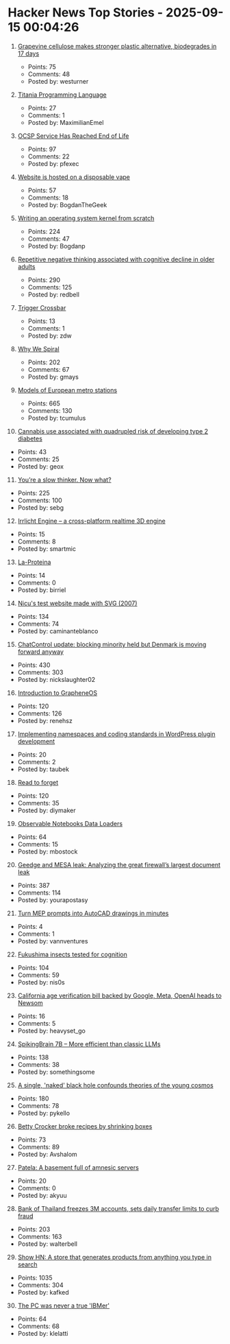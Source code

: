 # Hacker News Top Stories - 2025-09-15 00:04:26

1. [Grapevine cellulose makes stronger plastic alternative, biodegrades in 17 days](https://www.sdstate.edu/news/2025/08/can-grapevines-help-slow-plastic-waste-problem)
   - Points: 75
   - Comments: 48
   - Posted by: westurner

2. [Titania Programming Language](https://github.com/gingerBill/titania)
   - Points: 27
   - Comments: 1
   - Posted by: MaximilianEmel

3. [OCSP Service Has Reached End of Life](https://letsencrypt.org/2025/08/06/ocsp-service-has-reached-end-of-life)
   - Points: 97
   - Comments: 22
   - Posted by: pfexec

4. [Website is hosted on a disposable vape](http://ewaste.fka.wtf/)
   - Points: 57
   - Comments: 18
   - Posted by: BogdanTheGeek

5. [Writing an operating system kernel from scratch](https://popovicu.com/posts/writing-an-operating-system-kernel-from-scratch/)
   - Points: 224
   - Comments: 47
   - Posted by: Bogdanp

6. [Repetitive negative thinking associated with cognitive decline in older adults](https://bmcpsychiatry.biomedcentral.com/articles/10.1186/s12888-025-06815-2)
   - Points: 290
   - Comments: 125
   - Posted by: redbell

7. [Trigger Crossbar](https://serd.es/2025/09/14/Trigger-crossbar.html)
   - Points: 13
   - Comments: 1
   - Posted by: zdw

8. [Why We Spiral](https://behavioralscientist.org/why-we-spiral/)
   - Points: 202
   - Comments: 67
   - Posted by: gmays

9. [Models of European metro stations](http://stations.albertguillaumes.cat/)
   - Points: 665
   - Comments: 130
   - Posted by: tcumulus

10. [Cannabis use associated with quadrupled risk of developing type 2 diabetes](https://medicalxpress.com/news/2025-09-cannabis-quadrupled-diabetes-million-adults.html)
   - Points: 43
   - Comments: 25
   - Posted by: geox

11. [You’re a slow thinker. Now what?](https://chillphysicsenjoyer.substack.com/p/youre-a-slow-thinker-now-what)
   - Points: 225
   - Comments: 100
   - Posted by: sebg

12. [Irrlicht Engine – a cross-platform realtime 3D engine](https://irrlicht.sourceforge.io/?page_id=45)
   - Points: 15
   - Comments: 8
   - Posted by: smartmic

13. [La-Proteina](https://github.com/NVIDIA-Digital-Bio/la-proteina)
   - Points: 14
   - Comments: 0
   - Posted by: birriel

14. [Nicu's test website made with SVG (2007)](https://svg.nicubunu.ro/)
   - Points: 134
   - Comments: 74
   - Posted by: caminanteblanco

15. [ChatControl update: blocking minority held but Denmark is moving forward anyway](https://disobey.net/@yawnbox/115203365485529363)
   - Points: 430
   - Comments: 303
   - Posted by: nickslaughter02

16. [Introduction to GrapheneOS](https://dataswamp.org/~solene/2025-01-12-intro-to-grapheneos.html)
   - Points: 120
   - Comments: 126
   - Posted by: renehsz

17. [Implementing namespaces and coding standards in WordPress plugin development](https://developer.wordpress.org/news/2025/09/implementing-namespaces-and-coding-standards-in-wordpress-plugin-development/)
   - Points: 20
   - Comments: 2
   - Posted by: taubek

18. [Read to forget](https://mo42.bearblog.dev/read-to-forget/)
   - Points: 120
   - Comments: 35
   - Posted by: diymaker

19. [Observable Notebooks Data Loaders](https://observablehq.com/notebook-kit/data-loaders)
   - Points: 64
   - Comments: 15
   - Posted by: mbostock

20. [Geedge and MESA leak: Analyzing the great firewall’s largest document leak](https://gfw.report/blog/geedge_and_mesa_leak/en/)
   - Points: 387
   - Comments: 114
   - Posted by: yourapostasy

21. [Turn MEP prompts into AutoCAD drawings in minutes](https://www.automep.app/)
   - Points: 4
   - Comments: 1
   - Posted by: vannventures

22. [Fukushima insects tested for cognition](https://news.cnrs.fr/articles/fukushima-insects-tested-for-cognition)
   - Points: 104
   - Comments: 59
   - Posted by: nis0s

23. [California age verification bill backed by Google, Meta, OpenAI heads to Newsom](https://www.politico.com/news/2025/09/13/california-advances-effort-to-check-kids-ages-online-amid-safety-concerns-00563005)
   - Points: 16
   - Comments: 5
   - Posted by: heavyset_go

24. [SpikingBrain 7B – More efficient than classic LLMs](https://github.com/BICLab/SpikingBrain-7B)
   - Points: 138
   - Comments: 38
   - Posted by: somethingsome

25. [A single, 'naked' black hole confounds theories of the young cosmos](https://www.quantamagazine.org/a-single-naked-black-hole-rewrites-the-history-of-the-universe-20250912/)
   - Points: 180
   - Comments: 78
   - Posted by: pykello

26. [Betty Crocker broke recipes by shrinking boxes](https://www.cubbyathome.com/boxed-cake-mix-sizes-have-shrunk-80045058)
   - Points: 73
   - Comments: 89
   - Posted by: Avshalom

27. [Patela: A basement full of amnesic servers](https://osservatorionessuno.org/blog/2025/05/patela-a-basement-full-of-amnesic-servers/)
   - Points: 20
   - Comments: 0
   - Posted by: akyuu

28. [Bank of Thailand freezes 3M accounts, sets daily transfer limits to curb fraud](https://www.thaienquirer.com/57752/bot-freezes-3-million-accounts-sets-daily-transfer-limits-of-50000-200000-baht-to-curb-6-billion-baht-scam-losses/)
   - Points: 203
   - Comments: 163
   - Posted by: walterbell

29. [Show HN: A store that generates products from anything you type in search](https://anycrap.shop/)
   - Points: 1035
   - Comments: 304
   - Posted by: kafked

30. [The PC was never a true 'IBMer'](https://thechipletter.substack.com/p/the-pc-was-never-a-true-ibmer)
   - Points: 64
   - Comments: 68
   - Posted by: klelatti

